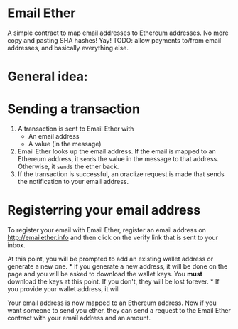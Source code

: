 # Email Ether
A simple contract to map email addresses to Ethereum addresses. No more copy and pasting SHA hashes! Yay! TODO: allow payments to/from email addresses, and basically everything else.

# General idea:

# Sending a transaction

1. A transaction is sent to Email Ether with
    * An email address
    * A value (in the message)
2. Email Ether looks up the email address. If the email is mapped to an Ethereum address, it `send`s the value in the message to that address. Otherwise, it `send`s the ether back.
3. If the transaction is successful, an oraclize request is made that sends the notification to your email address.

# Registerring your email address
To register your email with Email Ether, register an email address on http://emailether.info and then click on the verify link that is sent to your inbox. 

At this point, you will be prompted to add an existing wallet address or generate a new one. 
    * If you generate a new address, it will be done on the page and you will be asked to download the wallet keys. You **must** download the keys at this point. If you don't, they will be lost forever. 
    * If you provide your wallet address, it will 

Your email address is now mapped to an Ethereum address. Now if you want someone to send you ether, they can send a request to the Email Ether contract with your email address and an amount.




